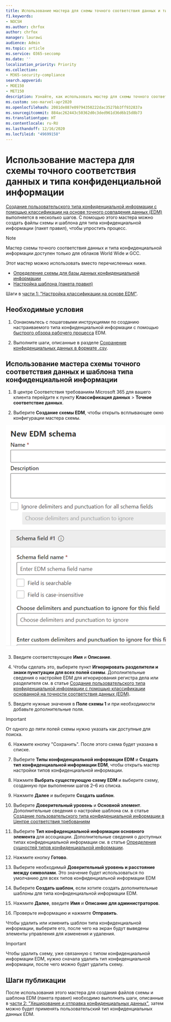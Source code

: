 ```yaml
---
title: Использование мастера для схемы точного соответствия данных и типа конфиденциальной информации
f1.keywords:
- NOCSH
ms.author: chrfox
author: chrfox
manager: laurawi
audience: Admin
ms.topic: article
ms.service: O365-seccomp
ms.date: ''
localization_priority: Priority
ms.collection:
- M365-security-compliance
search.appverid:
- MOE150
- MET150
description: Узнайте, как использовать мастер для схемы точного соответствия данных и типа конфиденциальной информации.
ms.custom: seo-marvel-apr2020
ms.openlocfilehash: 2081de887e09794350222dac3527bb3ff932837a
ms.sourcegitcommit: 884ac262443c50362d0c3ded961d36d6b15d8b73
ms.translationtype: HT
ms.contentlocale: ru-RU
ms.lasthandoff: 12/16/2020
ms.locfileid: "49699158"
---
```

# <a name="use-the-exact-data-match-schema-and-sensitive-information-type-wizard"></a>Использование мастера для схемы точного соответствия данных и типа конфиденциальной информации

[Создание пользовательского типа конфиденциальной информации с помощью классификации на основе точного совпадения данных (EDM)](create-custom-sensitive-information-types-with-exact-data-match-based-classification.md) выполняется в несколько шагов.  С помощью этого мастера можно создать файлы схемы и шаблона для типа конфиденциальной информации (пакет правил), чтобы упростить процесс.

> [!NOTE]
> Мастер схемы точного соответствия данных и типа конфиденциальной информации доступен только для облаков World Wide и GCC.

Этот мастер можно использовать вместо перечисленных ниже.

- [Определение схемы для базы данных конфиденциальной информации](create-custom-sensitive-information-types-with-exact-data-match-based-classification.md#define-the-schema-for-your-database-of-sensitive-information)
- [Настройка шаблона (пакета правил)](create-custom-sensitive-information-types-with-exact-data-match-based-classification.md#set-up-a-rule-package)

Шаги в [части 1: "Настройка классификации на основе EDM"](create-custom-sensitive-information-types-with-exact-data-match-based-classification.md#part-1-set-up-edm-based-classification).

## <a name="pre-requisites"></a>Необходимые условия

1. Ознакомьтесь с пошаговыми инструкциями по созданию настраиваемого типа конфиденциальной информации с помощью [быстрого обзора рабочего процесса](create-custom-sensitive-information-types-with-exact-data-match-based-classification.md#the-work-flow-at-a-glance) EDM.

2. Выполните шаги, описанные в разделе [Сохранение конфиденциальных данных в формате .csv](create-custom-sensitive-information-types-with-exact-data-match-based-classification.md#save-sensitive-data-in-csv-format).

## <a name="use-the-exact-data-match-schema-and-sensitive-information-type-pattern-wizard"></a>Использование мастера схемы точного соответствия данных и шаблона типа конфиденциальной информации

1. В центре Соответствия требованиям Microsoft 365 для вашего клиента перейдите к пункту **Классификация данных** > **Точное соответствие данных**.

2. Выберите **Создание схемы EDM**, чтобы открыть всплывающее окно конфигурации мастера схемы.

![Всплывающее окно конфигурации мастера создания схемы EDM](../media/edm-schema-wizard-1.png)

3. Введите соответствующее **Имя** и **Описание**.

4. Чтобы сделать это, выберите пункт **Игнорировать разделители и знаки пунктуации для всех полей схемы**. Дополнительные сведения о настройке EDM для игнорирования регистра дела или разделителя см. в статье [Создание пользовательского типа конфиденциальной информации с помощью классификации основанной на точности соответствия данных (EDM)](create-custom-sensitive-information-types-with-exact-data-match-based-classification.md).

5. Введите нужные значения в **Поле схемы 1** и при необходимости добавьте дополнительные поля. 

> [!IMPORTANT]
> От одного до пяти полей схемы нужно указать как доступные для поиска.

6. Нажмите кнопку "Сохранить". После этого схема будет указана в списке.

7. Выберите **Типы конфиденциальной информации EDM** и **Создать тип конфиденциальной информации EDM**, чтобы открыть мастер настройки типов конфиденциальной информации.

8. Нажмите **Выбрать существующую схему EDM** и выберите схему, созданную при выполнении шагов 2–6 из списка.

9. Нажмите **Далее** и выберите **Создать шаблон**.

10. Выберите **Доверительный уровень** и **Основной элемент**.  Дополнительные сведения о настройке шаблона см. в статье [Создание пользовательского типа конфиденциальной информации в Центре соответствия требованиям](create-a-custom-sensitive-information-type.md)

11.  Выберите **Тип конфиденциальной информации основного элемента** для ассоциации. Дополнительные сведения о доступных типах конфиденциальной информации см. в статье [Определения сущностей типов конфиденциальной информации](sensitive-information-type-entity-definitions.md).

12. Нажмите кнопку **Готово**.

13. Выберите необходимый **Доверительный уровень и расстояние между символами**.  Это значение будет использоваться по умолчанию для всех типов конфиденциальной информации EDM

13. Выберите **Создать шаблон**, если хотите создать дополнительные шаблоны для типа конфиденциальной информации EDM.

14. Нажмите **Далее**, введите **Имя** и **Описание для администраторов**.

15. Проверьте информацию и нажмите **Отправить**.

Чтобы удалить или изменить шаблон типа конфиденциальной информации, выберите его, после чего на экран будут выведены элементы управления для изменения и удаления.

> [!IMPORTANT]
> Чтобы удалить схему, уже связанную с типом конфиденциальной информации EDM, нужно сначала удалить тип конфиденциальной информации, после чего можно будет удалить схему.

## <a name="post-steps"></a>Шаги публикации

После использования этого мастера для создания файлов схемы и шаблона EDM (пакета правил) необходимо выполнить шаги, описанные в [ части 2: "Хеширование и отправка конфиденциальных данных"](create-custom-sensitive-information-types-with-exact-data-match-based-classification.md#part-2-hash-and-upload-the-sensitive-data), затем можно будет применять пользовательский тип конфиденциальных данных EDM.